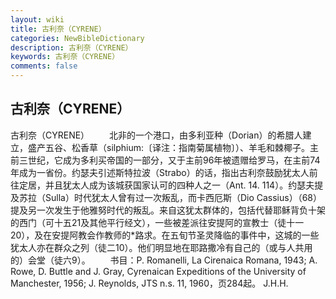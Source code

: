 ```yaml
---
layout: wiki
title: 古利奈（CYRENE）
categories: NewBibleDictionary
description: 古利奈（CYRENE）
keywords: 古利奈（CYRENE）
comments: false
---
```


## 古利奈（CYRENE）



古利奈（CYRENE）
　　北非的一个港口，由多利亚种（Dorian）的希腊人建立，盛产五谷、松香草（silphium:〔译注：指南菊属植物〕）、羊毛和棘椰子。主前三世纪，它成为多利买帝国的一部分，又于主前96年被遗赠给罗马，在主前74年成为一省份。约瑟夫引述斯特拉波（Strabo）的话，指出古利奈鼓励犹太人前往定居，并且犹太人成为该城获国家认可的四种人之一（Ant.
14. 114）。约瑟夫提及苏拉（Sulla）时代犹太人曾有过一次叛乱，而卡西厄斯（Dio Cassius）（68）提及另一次发生于他雅努时代的叛乱。来自这犹太群体的，包括代替耶稣背负十架的西门（可十五21及其他平行经文），一些被差派往安提阿的宣教士（徒十一20），及在安提阿教会作教师的*路求。在五旬节圣灵降临的事件中，这城的一些犹太人亦在群众之列（徒二10）。他们明显地在耶路撒冷有自己的（或与人共用的）会堂（徒六9）。
　　书目：P. Romanelli, La Cirenaica Romana, 1943; A. Rowe, D.
Buttle and J. Gray, Cyrenaican
Expeditions of the University of Manchester, 1956; J. Reynolds, JTS n.s. 11, 1960，页284起。
J.H.H.



